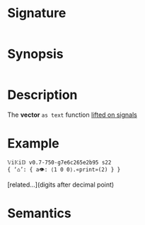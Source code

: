 # Signature
```vikid-signature
```

# Synopsis
```vikid-synopsis
```

# Description
The __vector__ `as text` function [lifted on signals](/refman/concepts/pure_functions)

# Example
```vikid-script
𝕍i𝕂i𝔻 v0.7-750-g7e6c265e2b95 s22
{ ‘⌂’: { a👁: ⟨1 0 0⟩.«print»(2) } }
```


[related...](digits after decimal point)

# Semantics